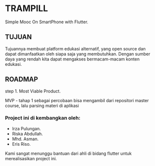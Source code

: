 # TRAMPILL

Simple Mooc On SmartPhone with Flutter.

## TUJUAN
Tujuannya membuat platform edukasi alternatif, yang open source dan dapat dimanfaatkan oleh siapa saja yang membutuhkan.
Dengan sumber daya yang rendah kita dapat mengakses bermacam-macam konten edukasi.

## ROADMAP
step 1.
Most Viable Product.

MVP - tahap 1 sebagai percobaan bisa mengambil dari repositori master course, lalu parsing 
materi di aplikasi


### Project ini di kembangkan oleh:

- Irza Pulungan.
- Riska Abdullah.
- Mhd. Asman.
- Eris Riso.

Kami sangat menunggu bantuan dari ahli di bidang flutter untuk merealisasikan project ini.

